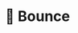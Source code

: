 # 🌌 Bounce

<!-- !!! second reaction doesnt appear !!! -->
<!-- fix auto scrolling to the bottom when opening a new chat, also make chat appear on the bottom -->
<!-- you are probably sending multiple requests to get attachments, i moved it to watch(room id) and now i dont need to do this manually -->

<!-- create pinned messages panel (button in message context) (OPTIONAL) -->
<!-- redis (online status) -->
<!-- tests -->
<!-- optimization -->
<!-- deploy (Render or something like this) -->
